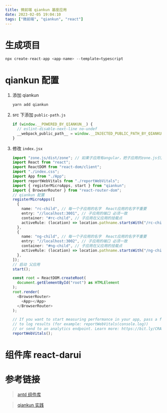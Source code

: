 ```yaml
---
title: 微前端 qiankun 基座应用
date: 2023-02-05 19:04:10
tags: ["微前端", "qiankun", "react"]
---
```


# 生成项目

```typescript
npx create-react-app <app-name> --template=typescript
```

# qiankun 配置

1. 添加 qiankun

   ```typescript
   yarn add qiankun
   ```

2. src 下添加 `public-path.js`

   ```typescript
   if (window.__POWERED_BY_QIANKUN__) {
     // eslint-disable-next-line no-undef
     __webpack_public_path__ = window.__INJECTED_PUBLIC_PATH_BY_QIANKUN__;
   }
   ```

3. 修改 `index.jsx`

   ```typescript
   import "zone.js/dist/zone"; // 如果子应用有angular，把子应用的zone.js引入删除，在base应用import
   import React from "react";
   import ReactDOM from "react-dom/client";
   import "./index.css";
   import App from "./App";
   import reportWebVitals from "./reportWebVitals";
   import { registerMicroApps, start } from "qiankun";
   import { BrowserRouter } from "react-router-dom";
   // qiankun 配置
   registerMicroApps([
     {
       name: "rc-child", // 每一个子应用的名字  React应用的名字不重要
       entry: "//localhost:3001", // 子应用的端口 必须一致
       container: "#rc-child", // 子应用在父应用的挂载点
       activeRule: (location) => location.pathname.startsWith("/rc-child"), // 父应用中激活子应用的规则
     },
     {
       name: "ng-child", // 每一个子应用的名字  React应用的名字不重要
       entry: "//localhost:3002", // 子应用的端口 必须一致
       container: "#ng-child", // 子应用在父应用的挂载点
       activeRule: (location) => location.pathname.startsWith("/ng-child"), // 父应用中激活子应用的规则
     },
   ]);
   // 启动 父应用
   start();

   const root = ReactDOM.createRoot(
     document.getElementById("root") as HTMLElement
   );
   root.render(
     <BrowserRouter>
       <App></App>
     </BrowserRouter>
   );

   // If you want to start measuring performance in your app, pass a function
   // to log results (for example: reportWebVitals(console.log))
   // or send to an analytics endpoint. Learn more: https://bit.ly/CRA-vitals
   reportWebVitals();
   ```

# 组件库 react-darui

# 参考链接

> [antd 组件库](https://ant.design/components/overview-cn/)

> [qiankun 实践](https://juejin.cn/post/6986258669172490271)
